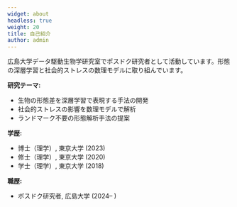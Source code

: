 ```yaml
---
widget: about
headless: true
weight: 20
title: 自己紹介
author: admin
---
```


<div id="about"></div>

広島大学データ駆動生物学研究室でポスドク研究者として活動しています。形態の深層学習と社会的ストレスの数理モデルに取り組んでいます。

**研究テーマ:**
- 生物の形態差を深層学習で表現する手法の開発
- 社会的ストレスの影響を数理モデルで解析
- ランドマーク不要の形態解析手法の提案

**学歴:**
- 博士（理学）, 東京大学 (2023)
- 修士（理学）, 東京大学 (2020)
- 学士（理学）, 東京大学 (2018)

**職歴:**
- ポスドク研究者, 広島大学 (2024– )
